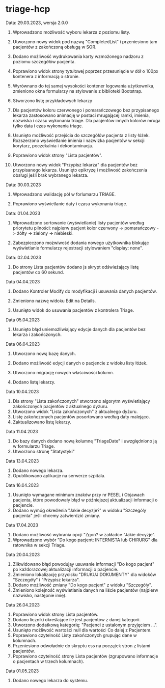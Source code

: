 # triage-hcp

Data: 29.03.2023, wersja 2.0.0

1. Wprowadzono możliwość wyboru lekarza z poziomu listy.

2. Utworzono nowy widok pod nazwą "CompletedList" i przeniesiono tam pacjentów z zakończoną obsługą w SOR.

3. Dodano możliwość wydrukowania karty wzmożonego nadzoru z poziomu szczegółów pacjenta.

4. Poprawiono widok strony tytułowej poprzez przesunięcie w dół o 100px kontenera z informacją o stronie.

5. Wyrównano do tej samej wysokości kontener logowania użytkownika, zmieniono okna formularzy na stylowanie z biblioteki Bootstrap.

6. Stworzono listę przykładowych lekarzy

7. Dla pacjentów koloru czerwonego i pomarańczowego bez przypisanego lekarza zastosowano animację w postaci mrugającej ramki, imienia, nazwiska i czasu wykonania triage. Dla pacjentów innych kolorów mruga tylko data i czas wykonania triage.

8. Usunięto możliwość przejścia do szczegółów pacjenta z listy łóżek. Rozszerzono wyświetlanie imienia i nazwizka pacjentów w sekcji korytarz, poczekalnia i dekontaminacja.

9. Poprawiono widok strony "Lista pacjentów".

10. Utworzono nowy widok "Przypisz lekarza" dla pacjentów bez przypisanego lekarza. Usunięto epikryzę i możliwość zakończenia obsługi jeśli brak wybranego lekarza.

Data: 30.03.2023

1. Wprowadzono walidację pól w forlumarzu TRIAGE.

2. Poprawiono wyświetlanie daty i czasu wykonania triage.

Data: 01.04.2023

1. Wprowadzono sortowanie (wyświetlanie) listy pacjentów według priorytetu pilności: najpierw pacjent kolor czerwony -> pomarańczowy -> żółty -> zielony -> niebieski.

2. Zabezpieczono możwiwość dodania nowego użytkownika blokując wyświetlanie formularzy rejestracji stylowaniem "display: none".

Data: 02.04.2023

1. Do strony Lista pacjentów dodano js skrypt odświeżający listę pacjentów co 60 sekund.

Data 04.04.2023

1. Dodano Kontroler Modify do modyfikacji i usuwania danych pacjentów.

2. Zmieniono nazwę widoku Edit na Details.

3. Usunięto widok do usuwania pacjentów z kontrolera Triage.

Data 05.04.2023

1. Usunięto błąd uniemożliwiający edycje danych dla pacjentów bez lekarza i zakończonych.

Data 06.04.2023

1. Utworzono nową bazę danych.

2. Dodano możliwość edycji danych o pacjencie z widoku listy łóżek.

3. Utworzono migrację nowych właściwości kolumn.

4. Dodano listę lekarzy.

Data 10.04.2023

1. Dla strony "Lista zakończonych" stworzono algorytm wyświetlający zakończonych pacjentów z aktualnego dyżuru.
2. Utworzono widok "Lista zakończonych" z aktualnego dyżuru.
3. Listę zakończonych pacjentów posortowano według daty malejąco.
4. Zaktualizowano listę lekarzy.

Data 11.04.2023

1. Do bazy danych dodano nową kolumnę "TriageDate" i uwzględniono ją w formularzu Triage.
2. Utworzono stronę "Statystyki"

Data 13.04.2023

1. Dodano nowego lekarza.
2. Opublikowano aplikacje na serwerze szpitala.

Data 16.04.2023

1. Usunięto wymagane minimum znaków przy nr PESEL i Objawach pacjenta, które powodowały błąd w późniejszej
	aktualizacji informacji o pacjencie.
2. Dodano wymóg określenia "Jakie decyzje?" w widoku "Szczegóły pacjenta" jeśli chcemy zatwierdzić zmiany.

Data 17.04.2023

1. Dodano możliwość wybrania opcji "Zgon? w zakładce "Jakie decyzje".
2. Wprowadzono wybór "Do kogo pacjent: INTERNISTA lub CHIRURG" dla ratownika w sekcji Triage.

Data 20.04.2023

1. Zlikwidowano błąd powodująy usuwanie informacji "Do kogo pacjent" po każdorazowej aktualizacji informacji o pacjencie.
2. Zmieniono lokalizację przycisku "DRUKUJ DOKUMENTY" dla widoków "Szczegóły" i "Przypisz lekarza".
3. Dodano możliwość zmiany "Do kogo pacjent" z widoku "Szczegóły".
4. Zmieniono kolejność wyświetlania danych na liście pacjentów (najpierw nazwisko, następnie imię).

Data 26.04.2023

1. Poprawiono widok strony Lista pacjentów.
2. Dodano liczniki określające ile jest pacjentów z danej kategorii.
3. Utworzono dodatkową kategorię: "Pacjenci z ustalonym przyjęciem ...".
4. Usunięto możliwość wartości null dla wartości Co dalej z Pacjentem.
5. Poprawiono czytelność Listy zakończonych grupując dane w kolumnach.
6. Przeniesiono odwoładnie do skryptu css na początek stron z listami pacjentów.
7. Poprawiono czytelność strony Lista pacjentów (zgrupowano informacje o pacjentach w trzech kolumnach).

Data 01.05.2023

1. Dodano nowego lekarza do systemu.